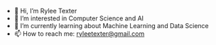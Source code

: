 - 👋 Hi, I’m Rylee Texter
- 👀 I’m interested in Computer Science and AI
- 🌱 I’m currently learning about Machine Learning and Data Science
- 📫 How to reach me: ryleetexter@gmail.com

<!---
ryleetexter/ryleetexter is a ✨ special ✨ repository because its `README.md` (this file) appears on your GitHub profile.
You can click the Preview link to take a look at your changes.
--->
